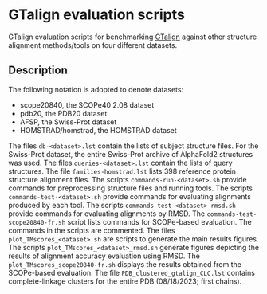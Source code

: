 # GTalign evaluation scripts

GTalign evaluation scripts for benchmarking [GTalign](https://github.com/minmarg/gtalign_alpha) 
against other structure alignment methods/tools on four different datasets. 

## Description

The following notation is adopted to denote datasets: 

  * scope20840, the SCOPe40 2.08 dataset
  * pdb20, the PDB20 dataset
  * AFSP, the Swiss-Prot dataset
  * HOMSTRAD/homstrad, the HOMSTRAD dataset

The files `db-<dataset>.lst` contain the lists of subject structure files. For the Swiss-Prot dataset, the entire Swiss-Prot archive of AlphaFold2 structures was used. 
The files `queries-<dataset>.lst` contain the lists of query structures. The file `families-homstrad.lst` lists 398 reference protein structure alignment files.
The scripts `commands-run-<dataset>.sh` provide commands for preprocessing structure files and running tools.
The scripts `commands-test-<dataset>.sh` provide commands for evaluating alignments produced by each tool.
The scripts `commands-test-<dataset>-rmsd.sh` provide commands for evaluating alignments by RMSD.
The `commands-test-scope20840-fr.sh` script lists commands for SCOPe-based evaluation.
The commands in the scripts are commented.
The files `plot_TMscores_<dataset>.sh` are scripts to generate the main results figures.
The scripts `plot_TMscores_<dataset>_rmsd.sh` generate figures depicting the results of alignment accuracy evaluation using RMSD.
The `plot_TMscores_scope20840-fr.sh` displays the results obtained from the SCOPe-based evaluation.
The file `PDB_clustered_gtalign_CLC.lst` contains complete-linkage clusters for the entire PDB (08/18/2023; first chains).

